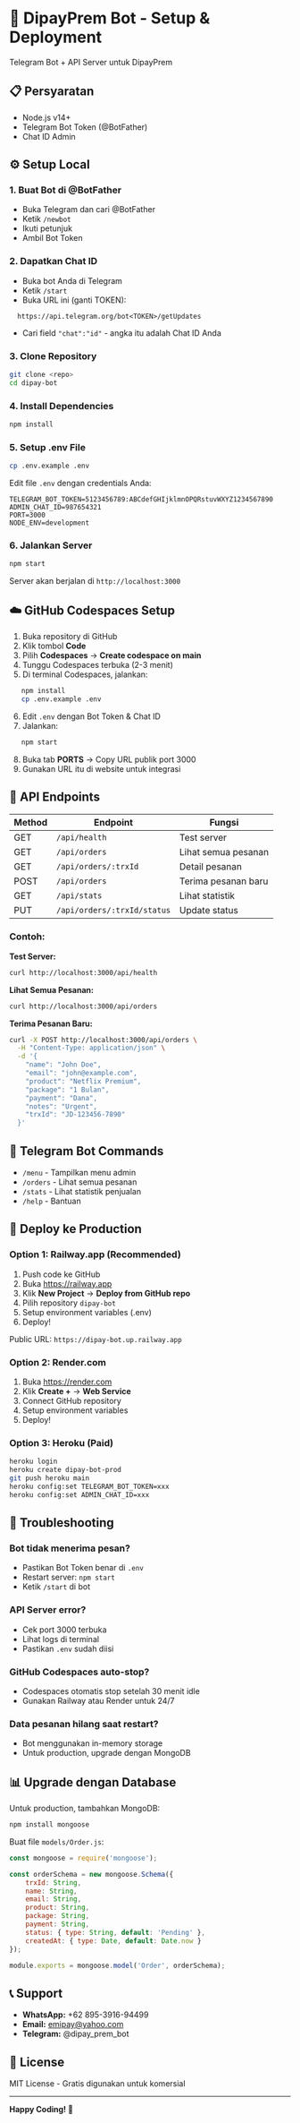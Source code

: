 # 🚀 DipayPrem Bot - Setup & Deployment

Telegram Bot + API Server untuk DipayPrem

## 📋 Persyaratan

- Node.js v14+
- Telegram Bot Token (@BotFather)
- Chat ID Admin

## ⚙️ Setup Local

### 1. Buat Bot di @BotFather
- Buka Telegram dan cari @BotFather
- Ketik `/newbot`
- Ikuti petunjuk
- Ambil Bot Token

### 2. Dapatkan Chat ID
- Buka bot Anda di Telegram
- Ketik `/start`
- Buka URL ini (ganti TOKEN):
```
  https://api.telegram.org/bot<TOKEN>/getUpdates
```
- Cari field `"chat":"id"` - angka itu adalah Chat ID Anda

### 3. Clone Repository
```bash
git clone <repo>
cd dipay-bot
```

### 4. Install Dependencies
```bash
npm install
```

### 5. Setup .env File
```bash
cp .env.example .env
```

Edit file `.env` dengan credentials Anda:
```env
TELEGRAM_BOT_TOKEN=5123456789:ABCdefGHIjklmnOPQRstuvWXYZ1234567890
ADMIN_CHAT_ID=987654321
PORT=3000
NODE_ENV=development
```

### 6. Jalankan Server
```bash
npm start
```

Server akan berjalan di `http://localhost:3000`

## ☁️ GitHub Codespaces Setup

1. Buka repository di GitHub
2. Klik tombol **Code**
3. Pilih **Codespaces** → **Create codespace on main**
4. Tunggu Codespaces terbuka (2-3 menit)
5. Di terminal Codespaces, jalankan:
```bash
   npm install
   cp .env.example .env
```
6. Edit `.env` dengan Bot Token & Chat ID
7. Jalankan:
```bash
   npm start
```
8. Buka tab **PORTS** → Copy URL publik port 3000
9. Gunakan URL itu di website untuk integrasi

## 🔗 API Endpoints

| Method | Endpoint | Fungsi |
|--------|----------|--------|
| GET | `/api/health` | Test server |
| GET | `/api/orders` | Lihat semua pesanan |
| GET | `/api/orders/:trxId` | Detail pesanan |
| POST | `/api/orders` | Terima pesanan baru |
| GET | `/api/stats` | Lihat statistik |
| PUT | `/api/orders/:trxId/status` | Update status |

### Contoh:

**Test Server:**
```bash
curl http://localhost:3000/api/health
```

**Lihat Semua Pesanan:**
```bash
curl http://localhost:3000/api/orders
```

**Terima Pesanan Baru:**
```bash
curl -X POST http://localhost:3000/api/orders \
  -H "Content-Type: application/json" \
  -d '{
    "name": "John Doe",
    "email": "john@example.com",
    "product": "Netflix Premium",
    "package": "1 Bulan",
    "payment": "Dana",
    "notes": "Urgent",
    "trxId": "JD-123456-7890"
  }'
```

## 📱 Telegram Bot Commands

- `/menu` - Tampilkan menu admin
- `/orders` - Lihat semua pesanan
- `/stats` - Lihat statistik penjualan
- `/help` - Bantuan

## 🚀 Deploy ke Production

### Option 1: Railway.app (Recommended)

1. Push code ke GitHub
2. Buka https://railway.app
3. Klik **New Project** → **Deploy from GitHub repo**
4. Pilih repository `dipay-bot`
5. Setup environment variables (.env)
6. Deploy!

Public URL: `https://dipay-bot.up.railway.app`

### Option 2: Render.com

1. Buka https://render.com
2. Klik **Create +** → **Web Service**
3. Connect GitHub repository
4. Setup environment variables
5. Deploy!

### Option 3: Heroku (Paid)
```bash
heroku login
heroku create dipay-bot-prod
git push heroku main
heroku config:set TELEGRAM_BOT_TOKEN=xxx
heroku config:set ADMIN_CHAT_ID=xxx
```

## 🐛 Troubleshooting

### Bot tidak menerima pesan?
- Pastikan Bot Token benar di `.env`
- Restart server: `npm start`
- Ketik `/start` di bot

### API Server error?
- Cek port 3000 terbuka
- Lihat logs di terminal
- Pastikan `.env` sudah diisi

### GitHub Codespaces auto-stop?
- Codespaces otomatis stop setelah 30 menit idle
- Gunakan Railway atau Render untuk 24/7

### Data pesanan hilang saat restart?
- Bot menggunakan in-memory storage
- Untuk production, upgrade dengan MongoDB

## 📊 Upgrade dengan Database

Untuk production, tambahkan MongoDB:
```bash
npm install mongoose
```

Buat file `models/Order.js`:
```javascript
const mongoose = require('mongoose');

const orderSchema = new mongoose.Schema({
    trxId: String,
    name: String,
    email: String,
    product: String,
    package: String,
    payment: String,
    status: { type: String, default: 'Pending' },
    createdAt: { type: Date, default: Date.now }
});

module.exports = mongoose.model('Order', orderSchema);
```

## 📞 Support

- **WhatsApp:** +62 895-3916-94499
- **Email:** emipay@yahoo.com
- **Telegram:** @dipay_prem_bot

## 📝 License

MIT License - Gratis digunakan untuk komersial

---

**Happy Coding! 🚀**